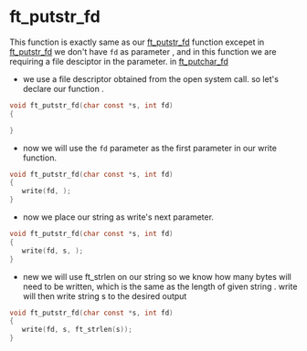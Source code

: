 # ft_putstr_fd

This function is exactly same as our [ft_putstr_fd](../02-putstr/README.md) function excepet in [ft_putstr_fd](../02-putstr/README.md) we don't have `fd` as parameter , and in this function
we are requiring a file desciptor in the parameter. 
in [ft_putchar_fd](../12-putchar_fd/README.md) 

- we use a file descriptor obtained from the open system call. so let's declare our function .

```c
void ft_putstr_fd(char const *s, int fd)
{

}
```

- now we will use the `fd` parameter as the first parameter in our write function. 

```c
void ft_putstr_fd(char const *s, int fd)
{
   write(fd, );
}
```

- now we place our string as write's next parameter.

```c
void ft_putstr_fd(char const *s, int fd)
{
   write(fd, s, );
}
```
- new we will use ft_strlen on our string so we know how many bytes will need to be written, which is the same as the length of given string . write will then write string s to the desired output 

```c
void ft_putstr_fd(char const *s, int fd)
{
   write(fd, s, ft_strlen(s));
}
```